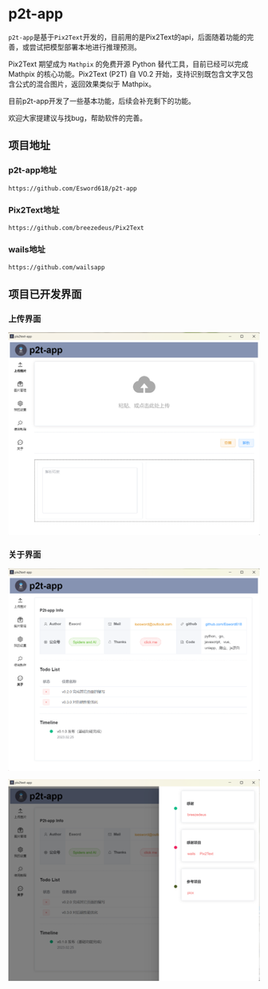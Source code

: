 # p2t-app

`p2t-app`是基于`Pix2Text`开发的，目前用的是Pix2Text的api，后面随着功能的完善，或尝试把模型部署本地进行推理预测。

Pix2Text 期望成为 `Mathpix` 的免费开源 Python 替代工具，目前已经可以完成 Mathpix 的核心功能。Pix2Text (P2T) 自 V0.2 开始，支持识别既包含文字又包含公式的混合图片，返回效果类似于 Mathpix。

目前p2t-app开发了一些基本功能，后续会补充剩下的功能。

欢迎大家提建议与找bug，帮助软件的完善。

## 项目地址
### p2t-app地址
```
https://github.com/Esword618/p2t-app
```
### Pix2Text地址
```
https://github.com/breezedeus/Pix2Text
```
### wails地址
```
https://github.com/wailsapp
```
## 项目已开发界面
### 上传界面
![](./img/upload.png)
### 关于界面

![](./img/about.png)

![](./img/about-thank.png)